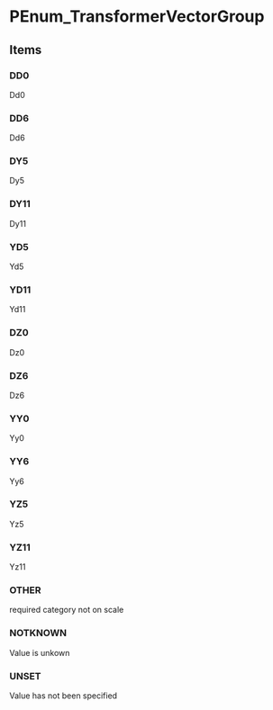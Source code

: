 # PEnum_TransformerVectorGroup


<!-- end of short definition -->
## Items

### DD0
Dd0

### DD6
Dd6

### DY5
Dy5

### DY11
Dy11

### YD5
Yd5

### YD11
Yd11

### DZ0
Dz0

### DZ6
Dz6

### YY0
Yy0

### YY6
Yy6

### YZ5
Yz5

### YZ11
Yz11

### OTHER
required category not on scale

### NOTKNOWN
Value is unkown

### UNSET
Value has not been specified
